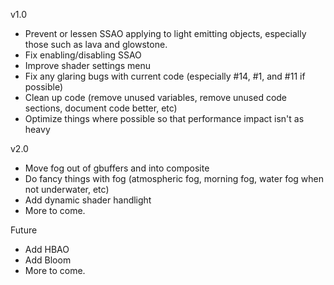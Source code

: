 v1.0
* Prevent or lessen SSAO applying to light emitting objects, especially those such as lava and glowstone.
* Fix enabling/disabling SSAO
* Improve shader settings menu
* Fix any glaring bugs with current code (especially #14, #1, and #11 if possible)
* Clean up code (remove unused variables, remove unused code sections, document code better, etc)
* Optimize things where possible so that performance impact isn't as heavy

v2.0
* Move fog out of gbuffers and into composite
* Do fancy things with fog (atmospheric fog, morning fog, water fog when not underwater, etc)
* Add dynamic shader handlight
* More to come.

Future
* Add HBAO
* Add Bloom
* More to come.

